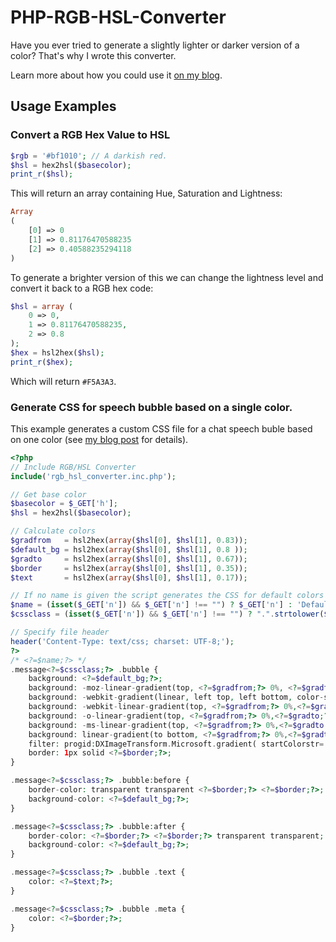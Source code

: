 PHP-RGB-HSL-Converter
=====================
Have you ever tried to generate a slightly lighter or darker version of a color? That's why I wrote this converter. 

Learn more about how you could use it [on my blog](http://michaelburri.ch/generate-different-shades-of-a-color/).

Usage Examples
--------------

### Convert a RGB Hex Value to HSL
```php
$rgb = '#bf1010'; // A darkish red.
$hsl = hex2hsl($basecolor);
print_r($hsl);
```

This will return an array containing Hue, Saturation and Lightness:
```php
Array
(
    [0] => 0
    [1] => 0.81176470588235
    [2] => 0.40588235294118
)
```

To generate a brighter version of this we can change the lightness level and convert it back to a RGB hex code:
```php
$hsl = array (
    0 => 0,
    1 => 0.81176470588235,
    2 => 0.8
);
$hex = hsl2hex($hsl);
print_r($hex);
```
Which will return ``#F5A3A3``.

### Generate CSS for speech bubble based on a single color.
This example generates a custom CSS file for a chat speech buble based on one color (see [my blog post](http://michaelburri.ch/generate-different-shades-of-a-color/) for details).
```php
<?php
// Include RGB/HSL Converter
include('rgb_hsl_converter.inc.php');

// Get base color
$basecolor = $_GET['h'];
$hsl = hex2hsl($basecolor);

// Calculate colors
$gradfrom 	= hsl2hex(array($hsl[0], $hsl[1], 0.83));
$default_bg = hsl2hex(array($hsl[0], $hsl[1], 0.8 ));
$gradto 	= hsl2hex(array($hsl[0], $hsl[1], 0.67));
$border 	= hsl2hex(array($hsl[0], $hsl[1], 0.35));
$text 		= hsl2hex(array($hsl[0], $hsl[1], 0.17));

// If no name is given the script generates the CSS for default colors (grey)
$name = (isset($_GET['n']) && $_GET['n'] !== "") ? $_GET['n'] : 'Default Color';
$cssclass = (isset($_GET['n']) && $_GET['n'] !== "") ? ".".strtolower($_GET['n']) : '';

// Specify file header
header('Content-Type: text/css; charset: UTF-8;');
?>
/* <?=$name;?> */
.message<?=$cssclass;?> .bubble {
	background: <?=$default_bg;?>;
	background: -moz-linear-gradient(top, <?=$gradfrom;?> 0%, <?=$gradto;?> 100%);
	background: -webkit-gradient(linear, left top, left bottom, color-stop(0%,<?=$gradfrom;?>), color-stop(100%,<?=$gradto;?>));
	background: -webkit-linear-gradient(top, <?=$gradfrom;?> 0%,<?=$gradto;?> 100%);
	background: -o-linear-gradient(top, <?=$gradfrom;?> 0%,<?=$gradto;?> 100%);
	background: -ms-linear-gradient(top, <?=$gradfrom;?> 0%,<?=$gradto;?> 100%);
	background: linear-gradient(to bottom, <?=$gradfrom;?> 0%,<?=$gradto;?> 100%);
	filter: progid:DXImageTransform.Microsoft.gradient( startColorstr='<?=$gradfrom;?>', endColorstr='<?=$gradto;?>',GradientType=0 );
	border: 1px solid <?=$border;?>;
}

.message<?=$cssclass;?> .bubble:before {
	border-color: transparent transparent <?=$border;?> <?=$border;?>;
	background-color: <?=$default_bg;?>;
}

.message<?=$cssclass;?> .bubble:after {
	border-color: <?=$border;?> <?=$border;?> transparent transparent;
	background-color: <?=$default_bg;?>;
}

.message<?=$cssclass;?> .bubble .text {
	color: <?=$text;?>;
}

.message<?=$cssclass;?> .bubble .meta {
	color: <?=$border;?>;
}
```
